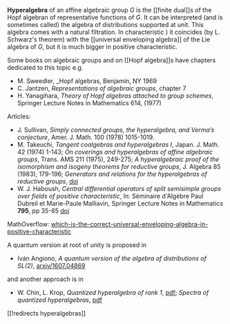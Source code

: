 __Hyperalgebra__ of an affine algebraic group $G$ is the [[finite dual]]s of the Hopf algebran of representative functions of $G$. It can be interpreted (and is sometimes called) the algebra of distributions supported at unit. This algebra comes with a natural filtration. In characteristic $)$ it coincides (by L. Schwarz's theorem) with the [[universal enveloping algebra]] of the Lie algebra of $G$, but it is much bigger in positive characteristic.

Some books on algebraic groups and on [[Hopf algebra]]s have chapters dedicated to this topic e.g.

* M. Sweedler, _Hopf algebras, Benjamin, NY 1969
* C. Jantzen, _Representations of algebraic groups_, chapter 7
* Η. Yanagihara, _Theory of Hopf algebras attached to group schemes_, Springer Lecture
Notes in Mathematics 614,  (1977)

Articles:

* J. Sullivan, _Simply connected groups, the hyperalgebra, and Verma’s conjecture_, Amer. J. Math. 100 (1978) 1015-1019.
* M. Takeuchi, _Tangent coalgebras and hyperalgebras I_, Japan. J. Math. 42 (1974) 1-143; _On coverings and hyperalgebras of affine algebraic groups_, Trans. AMS
211 (1975), 249-275; _A hyperalgebraic proof of the isomorphism and isogeny theorems for
reductive groups_, J. Algebra 85 (1983), 179-196; _Generators and relations for the hyperalgebras of reductive groups_, <a href="http://dx.doi.org/10.1016/0021-8693(83)90125-4">doi</a>
* W. J. Haboush, _Central differential operators of split semisimple groups over fields of positive characteristic_, In: Séminaire d'Algèbre Paul Dubreil et Marie-Paule Malliavin, Springer Lecture Notes in Mathematics __795__, pp 35-85 [doi](http;//dx.doi.org/10.1007/BFb0090113)

MathOverflow: [which-is-the-correct-universal-enveloping-algebra-in-positive-characteristic](http://mathoverflow.net/questions/7112/which-is-the-correct-universal-enveloping-algebra-in-positive-characteristic)

A quantum version at root of unity is proposed in

* Iván Angiono, _A quantum version of the algebra of distributions of $SL(2)$_, [arxiv/1607.04869](http://arxiv.org/abs/1607.04869)

and another approach is in

* W. Chin, L. Krop, _Quantized hyperalgebra of rank 1_, [pdf](http://condor.depaul.edu/~wchin/qhyperalgebra.pdf); _Spectra of quantized hyperalgebras_, [pdf](http://condor.depaul.edu/wchin/Spectra.pdf)

[[!redirects hyperalgebras]]
